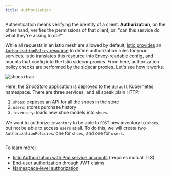 ```yaml
---
title: Authorization
---
```


Authentication means verifying the identity of a client. **Authorization**, on the other hand, verifies the permissions of that client, or: "can this service do what they're asking to do?"

While all requests in an Istio mesh are allowed by default, [Istio provides](https://istio.io/docs/concepts/security/#authorization) an [`AuthorizationPolicy` resource](https://istio.io/docs/reference/config/security/authorization-policy/) to define authorization rules for your services. Istio translates this resource into Envoy-readable config, and mounts that config into the Istio sidecar proxies. From here, authorization policy checks are performed by the sidecar proxies. Let's see how it works.

![shoes rbac](/images/rbac.png)

Here, the _ShoeStore_ application is deployed to the `default` Kubernetes namespace. There are three services, and all speak plain HTTP:
1. `shoes`: exposes an API for all the shoes in the store
2. `users`: stores purchase history
3. `inventory`: loads new shoe models into `shoes`.


We want to authorize `inventory` to be able to `POST` new inventory to `shoes`, but not be able to access `users` at all. To do this, we will create two `AuthorizationPolicies`: one for `shoes`, and one for `users`.

```YAML

```


To learn more:

- [Istio Authorization with Pod service accounts](https://istio.io/docs/tasks/security/authz-http/#step-2-allowing-access-to-the-details-and-reviews-services) (requires mutual TLS)
- [End-user authorization](https://istio.io/blog/2018/istio-authorization/#using-authenticated-client-identities) through JWT claims
- [Namespace-level authorization](https://istio.io/docs/tasks/security/authz-http/#enforcing-namespace-level-access-control)